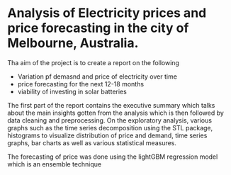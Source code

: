 # Analysis of Electricity prices and price forecasting in the city of Melbourne, Australia.

Tha aim of the project is to create a report on the following
+ Variation pf demasnd and price of electricity over time
+ price forecasting for the next 12-18 months 
+ viability of investing in solar batteries

The first part of the report contains the executive summary which talks about the main insights gotten from the analysis which is then followed by data cleaning and 
preprocessing. On the exploratory analysis, various graphs such as the time series decomposition using the STL package, histograms to visualize distribution of price and 
demand, time series graphs, bar charts as well as various statistical measures.

The forecasting of price was done using the lightGBM regression model which is an ensemble technique
